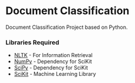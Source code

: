 # Document Classification

Document Classification Project based on Python.

### Libraries Required
  - [NLTK](http://www.nltk.org/) - For Information Retrieval
  - [NumPy](http://www.numpy.org/) - Dependency for SciKit
  - [SciPy](https://www.scipy.org/) - Dependency for SciKit
  - [SciKit](http://scikit-learn.org/) - Machine Learning Library
